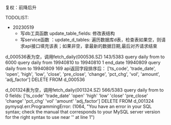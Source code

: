 复权：前降后升

TODOLIST:
- 20230519
  - 写db工具函数 update_table_fields: 修改表结构
  - 写service函数 ：update_d_tables: 遍历数据库d表，检查表如果空，则请求api接口填充该表；如果非空，拿最新的数据日期,最后对齐请求结束
  
d_000536表为空，调用fetch_daily(000536.SZ) 143/5383
query daily from  to 
6000
query daily from 19940810 to 19940810
1
end_date 19940809
query daily from  to 19940809
169
api返回字段排序后： ['ts_code', 'trade_date', 'open', 'high', 'low', 'close', 'pre_close', 'change', 'pct_chg', 'vol', 'amount', 'adj_factor']
DELETE FROM d_000536


d_001324表为空，调用fetch_daily(001324.SZ) 566/5383
query daily from  to 
0
fields: ['ts_code' 'trade_date' 'open' 'high' 'low' 'close' 'pre_close' 'change'
 'pct_chg' 'vol' 'amount' 'adj_factor']
DELETE FROM d_001324
pymysql.err.ProgrammingError: (1064, "You have an error in your SQL syntax; check the manual that corresponds to your MySQL server version for the right syntax to use near '' at line 1")